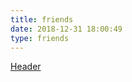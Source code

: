 ```yaml
---
title: friends
date: 2018-12-31 18:00:49
type: friends
---
```


[Header](https://say-healer.github.io/)